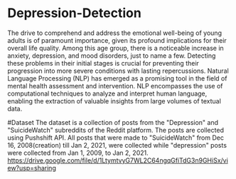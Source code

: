 # Depression-Detection
The drive to comprehend and address the emotional well-being of young adults is of paramount
importance, given its profound implications for their overall life quality. Among this age group,
there is a noticeable increase in anxiety, depression, and mood disorders, just to name a few.
Detecting these problems in their initial stages is crucial for preventing their progression into more severe conditions with lasting repercussions.
Natural Language Processing (NLP) has emerged as a promising tool in the field of mental health
assessment and intervention. NLP encompasses the use of computational techniques to analyze
and interpret human language, enabling the extraction of valuable insights from large volumes of
textual data.

#Dataset
The dataset is a collection of posts from the "Depression" and "SuicideWatch"
subreddits of the Reddit platform. The posts are collected using Pushshift API. All
posts that were made to "SuicideWatch" from Dec 16, 2008(creation) till Jan 2,
2021, were collected while "depression" posts were collected from Jan 1, 2009, to
Jan 2, 2021. 
https://drive.google.com/file/d/1LtymtvyG7WL2C64ngqGfiTdG3n9GHiSx/view?usp=sharing
